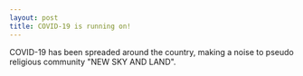 ```yaml
---
layout: post
title: COVID-19 is running on!
---
```


COVID-19 has been spreaded around the country, making a noise to pseudo religious community "NEW SKY AND LAND".
